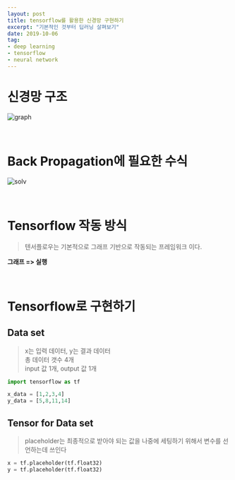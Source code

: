 ```yaml
---
layout: post
title: tensorflow를 활용한 신경망 구현하기 
excerpt: "기본적인 것부터 딥러닝 살펴보기"
date: 2019-10-06
tag: 
- deep learning
- tensorflow 
- neural network
---
```



# 신경망 구조 

![graph](https://user-images.githubusercontent.com/33630505/66269396-d8ab2c80-e882-11e9-9e00-f3b97507db68.png)

<br>

# Back Propagation에 필요한 수식

![solv](https://user-images.githubusercontent.com/33630505/66269409-02fcea00-e883-11e9-8cab-3590e17c9b63.png)


<br>

# Tensorflow 작동 방식 

> 텐서플로우는 기본적으로 그래프 기반으로 작동되는 프레임워크 이다. <br>

**그래프 => 실행**

<br> 

# Tensorflow로 구현하기 

## Data set 

> x는 입력 데이터, y는 결과 데이터 <br>
> 총 데이터 갯수 4개 <br>
> input 값 1개, output 값 1개 <br>

```python
import tensorflow as tf 

x_data = [1,2,3,4]
y_data = [5,8,11,14]
```

## Tensor for Data set 

> placeholder는 최종적으로 받아야 되는 값을 나중에 세팅하기 위해서 변수를 선언하는데 쓰인다


```python
x = tf.placeholder(tf.float32) 
y = tf.placeholder(tf.float32)
```









